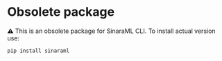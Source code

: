 # Obsolete package
⚠️ This is an obsolete package for SinaraML CLI. To install actual version use:

```
pip install sinaraml
```